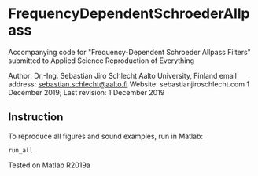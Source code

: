 # FrequencyDependentSchroederAllpass
Accompanying code for "Frequency-Dependent Schroeder Allpass Filters" submitted to Applied Science
Reproduction of Everything

Author: Dr.-Ing. Sebastian Jiro Schlecht
Aalto University, Finland
email address: sebastian.schlecht@aalto.fi
Website: sebastianjiroschlecht.com
1 December 2019; Last revision: 1 December 2019

## Instruction

To reproduce all figures and sound examples, run in Matlab:

```
run_all 
```

Tested on Matlab R2019a